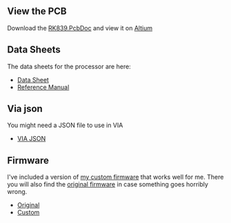 ## View the PCB

Download the [RK839.PcbDoc](RK839.PcbDoc) and view it on [Altium](https://www.altium.com/viewer)

## Data Sheets

The data sheets for the processor are here:

- [Data Sheet](EN_DS1905020_WB32FQ95xC_V01.pdf) 
- [Reference Manual](EN_RM2905025_WB32FQ95xx_V01.pdf)

## Via json

You might need a JSON file to use in VIA

- [VIA JSON](rk_r65_via.json)

## Firmware

I've included a version of [my custom firmware](rk_r65_iamdanielv_iamdanielv.bin) that works well for me. There you will also find the [original firmware](original_rk_r65_firmware.hex) in case something goes horribly wrong.

- [Original](original_rk_r65_firmware.hex)
- [Custom](rk_r65_iamdanielv_iamdanielv.bin)
